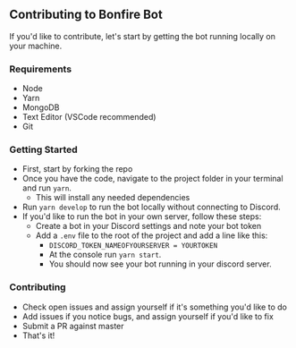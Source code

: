 ## Contributing to Bonfire Bot

If you'd like to contribute, let's start by getting the bot running locally on your machine.

### Requirements
+ Node
+ Yarn
+ MongoDB
+ Text Editor (VSCode recommended)
+ Git

### Getting Started
+ First, start by forking the repo
+ Once you have the code, navigate to the project folder in your terminal and run `yarn`.
    - This will install any needed dependencies
+ Run `yarn develop` to run the bot locally without connecting to Discord.
+ If you'd like to run the bot in your own server, follow these steps:
    - Create a bot in your Discord settings and note your bot token
    - Add a `.env` file to the root of the project and add a line like this:
        - `DISCORD_TOKEN_NAMEOFYOURSERVER = YOURTOKEN`
        - At the console run `yarn start`.
        - You should now see your bot running in your discord server.
        

### Contributing
+ Check open issues and assign yourself if it's something you'd like to do
+ Add issues if you notice bugs, and assign yourself if you'd like to fix
+ Submit a PR against master
+ That's it!
